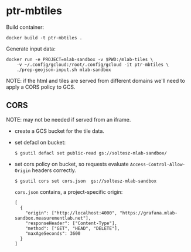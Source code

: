 # ptr-mbtiles


Build container:

    docker build -t ptr-mbtiles .

Generate input data:

    docker run -e PROJECT=mlab-sandbox -v $PWD:/mlab-tiles \
        -v ~/.config/gcloud:/root/.config/gcloud -it ptr-mbtiles \
        ./prep-geojson-input.sh mlab-sandbox

NOTE: if the html and tiles are served from different domains we'll need to
apply a CORS policy to GCS.

## CORS

NOTE: may not be needed if served from an iframe.

* create a GCS bucket for the tile data.
* set defacl on bucket:

  ```
  $ gsutil defacl set public-read gs://soltesz-mlab-sandbox/
  ```

* set cors policy on bucket, so requests evaluate `Access-Control-Allow-Origin`
  headers correctly.

  ```
  $ gsutil cors set cors.json  gs://soltesz-mlab-sandbox
  ```

  `cors.json` contains, a project-specific origin:
  ```
  [
    {
      "origin": ["http://localhost:4000", "https://grafana.mlab-sandbox.measurementlab.net"],
      "responseHeader": ["Content-Type"],
      "method": ["GET", "HEAD", "DELETE"],
      "maxAgeSeconds": 3600
    }
  ]
  ```
